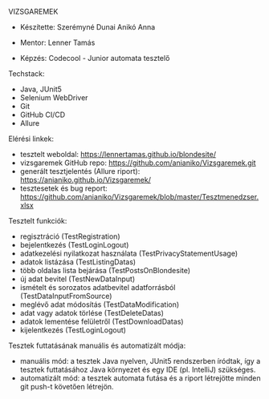 VIZSGAREMEK


+ Készítette: 
Szerémyné Dunai Anikó Anna

+ Mentor:
Lenner Tamás

+ Képzés:
Codecool - Junior automata tesztelő

Techstack:
- Java, JUnit5
- Selenium WebDriver
- Git
- GitHub CI/CD
- Allure

Elérési linkek:
- tesztelt weboldal: https://lennertamas.github.io/blondesite/
- vizsgaremek GitHub repo: https://github.com/anianiko/Vizsgaremek.git
- generált tesztjelentés (Allure riport): https://anianiko.github.io/Vizsgaremek/
- tesztesetek és bug report: https://github.com/anianiko/Vizsgaremek/blob/master/Tesztmenedzser.xlsx

Tesztelt funkciók:
- regisztráció (TestRegistration)
- bejelentkezés (TestLoginLogout)
- adatkezelési nyilatkozat használata (TestPrivacyStatementUsage)
- adatok listázása (TestListingDatas)
- több oldalas lista bejárása (TestPostsOnBlondesite)
- új adat bevitel (TestNewDataInput)
- ismételt és sorozatos adatbevitel adatforrásból (TestDataInputFromSource)
- meglévő adat módosítás (TestDataModification)
- adat vagy adatok törlése (TestDeleteDatas)
- adatok lementése felületről (TestDownloadDatas)
- kijelentkezés (TestLoginLogout)

Tesztek futtatásának manuális és automatizált módja:
- manuális mód: a tesztek Java nyelven, JUnit5 rendszerben íródtak, így a tesztek futtatásához Java környezet és egy IDE (pl. IntelliJ) szükséges.
- automatizált mód: a tesztek automata futása és a riport létrejötte minden git push-t követően létrejön.



